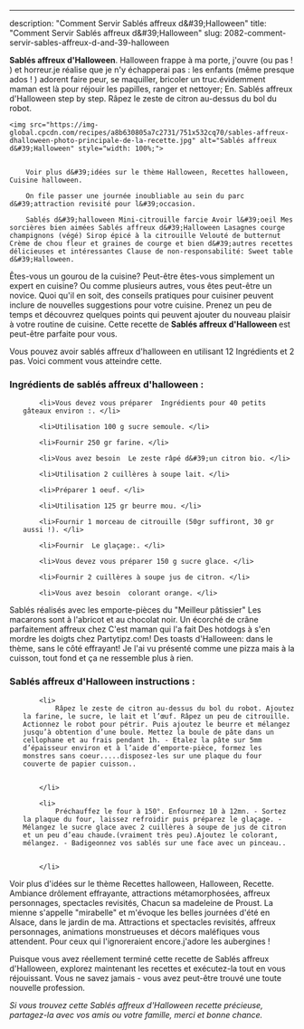 ---
description: "Comment Servir Sablés affreux d&amp;#39;Halloween"
title: "Comment Servir Sablés affreux d&amp;#39;Halloween"
slug: 2082-comment-servir-sables-affreux-d-and-39-halloween

<p>
	<strong>Sablés affreux d&#39;Halloween</strong>. 
	Halloween frappe à ma porte, j&#39;ouvre (ou pas ! ) et horreur.je réalise que je n&#39;y échapperai pas : les enfants (même presque ados ! ) adorent faire peur, se maquiller, bricoler un truc.évidemment maman est là pour réjouir les papilles, ranger et nettoyer; En. Sablés affreux d&#39;Halloween step by step. Râpez le zeste de citron au-dessus du bol du robot.
</p>
<p>
	
	<img src="https://img-global.cpcdn.com/recipes/a8b630805a7c2731/751x532cq70/sables-affreux-dhalloween-photo-principale-de-la-recette.jpg" alt="Sablés affreux d&#39;Halloween" style="width: 100%;">
	
	
		Voir plus d&#39;idées sur le thème Halloween, Recettes halloween, Cuisine halloween.
	
		On file passer une journée inoubliable au sein du parc d&#39;attraction revisité pour l&#39;occasion.
	
		Sablés d&#39;halloween Mini-citrouille farcie Avoir l&#39;oeil Mes sorcières bien aimées Sablés affreux d&#39;Halloween Lasagnes courge champignons (végé) Sirop épicé à la citrouille Velouté de butternut Crème de chou fleur et graines de courge et bien d&#39;autres recettes délicieuses et intéressantes Clause de non-responsabilité: Sweet table d&#39;Halloween.
	
</p>

Êtes-vous un gourou de la cuisine? Peut-être êtes-vous simplement un expert en cuisine? Ou comme plusieurs autres, vous êtes peut-être un novice. Quoi qu'il en soit, des conseils pratiques pour cuisiner peuvent inclure de nouvelles suggestions pour votre cuisine. Prenez un peu de temps et découvrez quelques points qui peuvent ajouter du nouveau plaisir à votre routine de cuisine. Cette recette de <strong> Sablés affreux d&#39;Halloween </strong> est peut-être parfaite pour vous.

<!--inarticleads1-->

Vous pouvez avoir sablés affreux d&#39;halloween en utilisant 12 Ingrédients et 2 pas. Voici comment vous atteindre cette.

<h3>Ingrédients de sablés affreux d&#39;halloween :</h3>

<ol>
	
		<li>Vous devez vous préparer  Ingrédients pour 40 petits gâteaux environ :. </li>
	
		<li>Utilisation 100 g sucre semoule. </li>
	
		<li>Fournir 250 gr farine. </li>
	
		<li>Vous avez besoin  Le zeste râpé d&#39;un citron bio. </li>
	
		<li>Utilisation 2 cuillères à soupe lait. </li>
	
		<li>Préparer 1 oeuf. </li>
	
		<li>Utilisation 125 gr beurre mou. </li>
	
		<li>Fournir 1 morceau de citrouille (50gr suffiront, 30 gr aussi !). </li>
	
		<li>Fournir  Le glaçage:. </li>
	
		<li>Vous devez vous préparer 150 g sucre glace. </li>
	
		<li>Fournir 2 cuillères à soupe jus de citron. </li>
	
		<li>Vous avez besoin  colorant orange. </li>
	
</ol>

Sablés réalisés avec les emporte-pièces du &#34;Meilleur pâtissier&#34; Les macarons sont à l&#39;abricot et au chocolat noir. Un écorché de crâne parfaitement affreux chez C&#39;est maman qui l&#39;a fait Des hotdogs à s&#39;en mordre les doigts chez Partytipz.com! Des toasts d&#39;Halloween: dans le thème, sans le côté effrayant! Je l&#39;ai vu présenté comme une pizza mais à la cuisson, tout fond et ça ne ressemble plus à rien. 

<!--inarticleads2-->

<h3>Sablés affreux d&#39;Halloween instructions :</h3>

<ol>
	
		<li>
			Râpez le zeste de citron au-dessus du bol du robot. Ajoutez la farine, le sucre, le lait et l’œuf. Râpez un peu de citrouille. Actionnez le robot pour pétrir. Puis ajoutez le beurre et mélangez jusqu’à obtention d’une boule. Mettez la boule de pâte dans un cellophane et au frais pendant 1h. - Etalez la pâte sur 5mm d’épaisseur environ et à l’aide d’emporte-pièce, formez les monstres sans coeur.....disposez-les sur une plaque du four couverte de papier cuisson..
			
			
		</li>
	
		<li>
			Préchauffez le four à 150°. Enfournez 10 à 12mn. - Sortez la plaque du four, laissez refroidir puis préparez le glaçage. - Mélangez le sucre glace avec 2 cuillères à soupe de jus de citron et un peu d’eau chaude.(vraiment très peu).Ajoutez le colorant, mélangez. - Badigeonnez vos sablés sur une face avec un pinceau..
			
			
		</li>
	
</ol>

Voir plus d&#39;idées sur le thème Recettes halloween, Halloween, Recette. Ambiance drôlement effrayante, attractions métamorphosées, affreux personnages, spectacles revisités, Chacun sa madeleine de Proust. La mienne s&#39;appelle &#34;mirabelle&#34; et m&#39;évoque les belles journées d&#39;été en Alsace, dans le jardin de ma. Attractions et spectacles revisités, affreux personnages, animations monstrueuses et décors maléfiques vous attendent. Pour ceux qui l&#39;ignoreraient encore.j&#39;adore les aubergines ! 

<!--inarticleads1-->

<p>
Puisque vous avez réellement terminé cette recette de Sablés affreux d&#39;Halloween, explorez maintenant les recettes et exécutez-la tout en vous réjouissant. Vous ne savez jamais - vous avez peut-être trouvé une toute nouvelle profession.
</p>

<p>
<i>Si vous trouvez cette Sablés affreux d&#39;Halloween recette précieuse, partagez-la avec vos amis ou votre famille, merci et bonne chance.</i>
</p>
